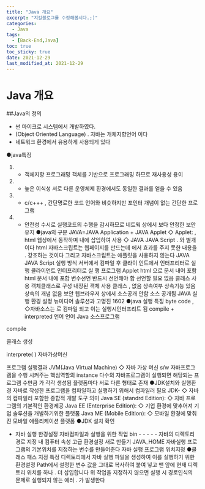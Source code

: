 ```yaml
---
title: "Java 개요"
excerpt: "지킬블로그를 수정해봅시다.;)"
categories: 
  - Java
tags:
  - [Back-End,Java]
toc: true
toc_sticky: true
date: 2021-12-29
last_modified_at: 2021-12-29
---
```

# Java 개요   

##Java의 정의
  - 썬 마이크로 시스템에서 개발하였다.
  - (Object Oriented Language) . 자바는 개체지향언어 이다
  - 네트워크 환경에서 유용하게 사용되게 있다

●java특징
 1. - 객체지향 프로그래밍 객체를 기반으로 프로그래밍 하므로 재사용성 용이
 2. - 높은 이식성 서로 다른 운영체제 환경에서도 동일한 결과를 얻을 수 있음
 3. - c/c+++ , 간단명료한 코드 언어와 비슷하지만 포인터 개념이 없는 간단한 프로그램
 4. - 안전성 수시로 실행코드의 수행을 감시하므로 네트웍 상에서 보다 안정한 보안유지
●java의 구분
 JAVA=JAVA Application + JAVA Applet ◇
 Applet: , html 웹상에서 동작하며 내에 삽입하여 사용
◇ JAVA JAVA Script . 와 별개이다
 html 자바스크립트는 웹페이지를 만드는데 에서 효과를 주지 못한 내용을
 . 강조하는 것이다 그리고 자바스크립트는 애플릿을 사용하지 않는다
JAVA JAVA Script
실행 방식
서버에서 컴파일 후 클라이
언트에서 인터프리터로 실행
클라이언트 인터프리터로 실
행
프로그램 Applet html 으로 문서 내어
포함
html 문서 내에 포함
변수선언 반드시 선언해야 함 선언할 필요 없음
클래스 사용 객체클래스로 구성
내장된 객체 사용 클래스 ,
없음
상속여부 상속기능 있음 상속의 개념 없음
보안
웹브라우저 상에서 소스공개
안함 소스 공개됨
JAVA 실행 환경 설정
뉴미디어 솔루션과 고명진 1602
●java 실행 특징
 byte code , ◇자바소스는 로 컴파일 되고 이는 실행시인터프리트 됨
 compile + interpreted 언어 언어
Java 소스프로그램

compile

클래스 생성


interprete( ) 자바가상머신

프로그램 실행결과
 JVM(Java Virtual Machine) ◇ 자바 가상 머신
 s/w 자바프로그램을 수행 시켜주는 핵심역할의
 instance 다수의 자바프로그램이 실행되면 해당되는 프로그램 수만큼 가 각각 생성됨
 플랫폼마다 서로 다른 형태로 존재
●JDK설치와 실행환경
자바로 작성한 프로그램을 컴파일하고 실행하기 위해서 컴파일러 필요
 JDK- ◇ 자바의 컴파일러 포함한 종합적 개발 도구 의미
 Java SE (standrd Edition): ◇ 자바 프로그램의 기본적인 환경제공
 Java EE (Enterprise Edition): ◇ 기업 환경에 맞추어져 기업 솔루션을 개발하기위한 플랫폼
 Java ME (Mobile Edition): ◇ 모바일 환경에 맞춰진 모바일 애플리케이션 플랫폼
●JDK 설치 확인
 - 자바 실행 한경설정 자바컴파일과 실행을 위한 작업
 bin - - - - - 자바의 디렉토리 경로 지정 내 컴퓨터 속성 고급 환경설정 새로 만들기
 JAVA_HOME 자바실행 프로그램의 기본위치를 지정하는 변수를 만들어준다
자바 실행 프로그램 위치지정
●클래스 패스 지정
특정 디렉토리에서 자바 실행 파일을 생성하여 이를 실행하기 위한 환경설정
 Path에서 설정한 변수 값을 그대로 복사하여 붙여 넣고 맨 앞에 현재 디렉토리 위치를 하나
 . 더 삽입합니다 위 작업을 지정하지 않으면 실행 시 경로인식의 문제로 실행되지 않는 에러
 . 가 발생한다


